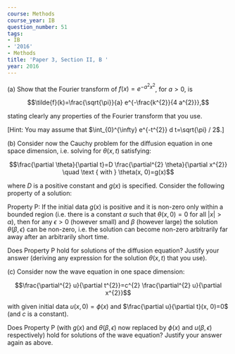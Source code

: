 ```yaml
---
course: Methods
course_year: IB
question_number: 51
tags:
- IB
- '2016'
- Methods
title: 'Paper 3, Section II, B '
year: 2016
---
```




(a) Show that the Fourier transform of $f(x)=e^{-a^{2} x^{2}}$, for $a>0$, is

$$\tilde{f}(k)=\frac{\sqrt{\pi}}{a} e^{-\frac{k^{2}}{4 a^{2}}},$$

stating clearly any properties of the Fourier transform that you use.

[Hint: You may assume that $\int_{0}^{\infty} e^{-t^{2}} d t=\sqrt{\pi} / 2$.]

(b) Consider now the Cauchy problem for the diffusion equation in one space dimension, i.e. solving for $\theta(x, t)$ satisfying:

$$\frac{\partial \theta}{\partial t}=D \frac{\partial^{2} \theta}{\partial x^{2}} \quad \text { with } \theta(x, 0)=g(x)$$

where $D$ is a positive constant and $g(x)$ is specified. Consider the following property of a solution:

Property P: If the initial data $g(x)$ is positive and it is non-zero only within a bounded region (i.e. there is a constant $\alpha$ such that $\theta(x, 0)=0$ for all $|x|>\alpha)$, then for any $\epsilon>0$ (however small) and $\beta$ (however large) the solution $\theta(\beta, \epsilon)$ can be non-zero, i.e. the solution can become non-zero arbitrarily far away after an arbitrarily short time.

Does Property P hold for solutions of the diffusion equation? Justify your answer (deriving any expression for the solution $\theta(x, t)$ that you use).

(c) Consider now the wave equation in one space dimension:

$$\frac{\partial^{2} u}{\partial t^{2}}=c^{2} \frac{\partial^{2} u}{\partial x^{2}}$$

with given initial data $u(x, 0)=\phi(x)$ and $\frac{\partial u}{\partial t}(x, 0)=0$ (and $c$ is a constant).

Does Property $\mathrm{P}$ (with $g(x)$ and $\theta(\beta, \epsilon)$ now replaced by $\phi(x)$ and $u(\beta, \epsilon)$ respectively) hold for solutions of the wave equation? Justify your answer again as above.